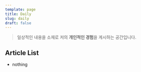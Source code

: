 ```yaml
---
template: page
title: Daily
slug: daily
draft: false
---
```

> 일상적인 내용을 소재로 저의 **개인적인 경험**을 게시하는 공간입니다.

## Article List

* nothing

